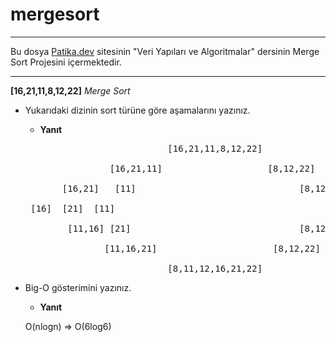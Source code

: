 # mergesort
<hr>

Bu dosya [Patika.dev](htttps://www.patika.dev) sitesinin "Veri Yapıları ve Algoritmalar" dersinin Merge Sort Projesini içermektedir.

<hr>

**[16,21,11,8,12,22]**  *Merge Sort*

* Yukarıdaki dizinin sort türüne göre aşamalarını yazınız.

    * **Yanıt**
    <pre>
                             [16,21,11,8,12,22] 
                             
                  [16,21,11]                    [8,12,22]
                  
         [16,21]   [11]                               [8,12]  [22]
         
   [16]  [21]  [11]                                        [8] [12] [22]
   
          [11,16] [21]                                [8,12]  [22]
          
                 [11,16,21]                      [8,12,22]
                 
                             [8,11,12,16,21,22]
</pre>

* Big-O gösterimini yazınız.
    
    * **Yanıt**
    
    O(nlogn) => O(6log6)
